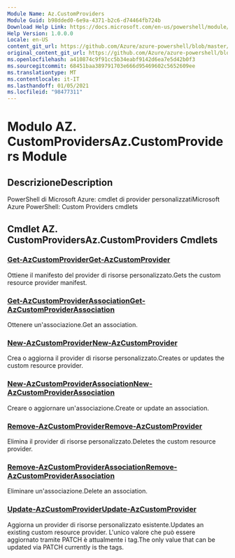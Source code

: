 ```yaml
---
Module Name: Az.CustomProviders
Module Guid: b98dded0-6e9a-4371-b2c6-d74464fb724b
Download Help Link: https://docs.microsoft.com/en-us/powershell/module/az.customproviders
Help Version: 1.0.0.0
Locale: en-US
content_git_url: https://github.com/Azure/azure-powershell/blob/master/src/CustomProviders/help/Az.CustomProviders.md
original_content_git_url: https://github.com/Azure/azure-powershell/blob/master/src/CustomProviders/help/Az.CustomProviders.md
ms.openlocfilehash: a410874c9f91cc5b34eabf9142d6ea7e5d42b0f3
ms.sourcegitcommit: 68451baa389791703e666d95469602c5652609ee
ms.translationtype: MT
ms.contentlocale: it-IT
ms.lasthandoff: 01/05/2021
ms.locfileid: "98477311"
---
```

# <span data-ttu-id="b5258-101">Modulo AZ. CustomProviders</span><span class="sxs-lookup"><span data-stu-id="b5258-101">Az.CustomProviders Module</span></span>
## <span data-ttu-id="b5258-102">Descrizione</span><span class="sxs-lookup"><span data-stu-id="b5258-102">Description</span></span>
<span data-ttu-id="b5258-103">PowerShell di Microsoft Azure: cmdlet di provider personalizzati</span><span class="sxs-lookup"><span data-stu-id="b5258-103">Microsoft Azure PowerShell: Custom Providers cmdlets</span></span>

## <span data-ttu-id="b5258-104">Cmdlet AZ. CustomProviders</span><span class="sxs-lookup"><span data-stu-id="b5258-104">Az.CustomProviders Cmdlets</span></span>
### [<span data-ttu-id="b5258-105">Get-AzCustomProvider</span><span class="sxs-lookup"><span data-stu-id="b5258-105">Get-AzCustomProvider</span></span>](Get-AzCustomProvider.md)
<span data-ttu-id="b5258-106">Ottiene il manifesto del provider di risorse personalizzato.</span><span class="sxs-lookup"><span data-stu-id="b5258-106">Gets the custom resource provider manifest.</span></span>

### [<span data-ttu-id="b5258-107">Get-AzCustomProviderAssociation</span><span class="sxs-lookup"><span data-stu-id="b5258-107">Get-AzCustomProviderAssociation</span></span>](Get-AzCustomProviderAssociation.md)
<span data-ttu-id="b5258-108">Ottenere un'associazione.</span><span class="sxs-lookup"><span data-stu-id="b5258-108">Get an association.</span></span>

### [<span data-ttu-id="b5258-109">New-AzCustomProvider</span><span class="sxs-lookup"><span data-stu-id="b5258-109">New-AzCustomProvider</span></span>](New-AzCustomProvider.md)
<span data-ttu-id="b5258-110">Crea o aggiorna il provider di risorse personalizzato.</span><span class="sxs-lookup"><span data-stu-id="b5258-110">Creates or updates the custom resource provider.</span></span>

### [<span data-ttu-id="b5258-111">New-AzCustomProviderAssociation</span><span class="sxs-lookup"><span data-stu-id="b5258-111">New-AzCustomProviderAssociation</span></span>](New-AzCustomProviderAssociation.md)
<span data-ttu-id="b5258-112">Creare o aggiornare un'associazione.</span><span class="sxs-lookup"><span data-stu-id="b5258-112">Create or update an association.</span></span>

### [<span data-ttu-id="b5258-113">Remove-AzCustomProvider</span><span class="sxs-lookup"><span data-stu-id="b5258-113">Remove-AzCustomProvider</span></span>](Remove-AzCustomProvider.md)
<span data-ttu-id="b5258-114">Elimina il provider di risorse personalizzato.</span><span class="sxs-lookup"><span data-stu-id="b5258-114">Deletes the custom resource provider.</span></span>

### [<span data-ttu-id="b5258-115">Remove-AzCustomProviderAssociation</span><span class="sxs-lookup"><span data-stu-id="b5258-115">Remove-AzCustomProviderAssociation</span></span>](Remove-AzCustomProviderAssociation.md)
<span data-ttu-id="b5258-116">Eliminare un'associazione.</span><span class="sxs-lookup"><span data-stu-id="b5258-116">Delete an association.</span></span>

### [<span data-ttu-id="b5258-117">Update-AzCustomProvider</span><span class="sxs-lookup"><span data-stu-id="b5258-117">Update-AzCustomProvider</span></span>](Update-AzCustomProvider.md)
<span data-ttu-id="b5258-118">Aggiorna un provider di risorse personalizzato esistente.</span><span class="sxs-lookup"><span data-stu-id="b5258-118">Updates an existing custom resource provider.</span></span>
<span data-ttu-id="b5258-119">L'unico valore che può essere aggiornato tramite PATCH è attualmente i tag.</span><span class="sxs-lookup"><span data-stu-id="b5258-119">The only value that can be updated via PATCH currently is the tags.</span></span>

